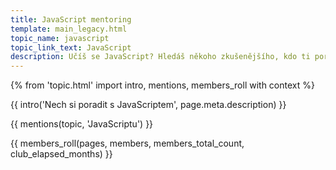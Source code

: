 ```yaml
---
title: JavaScript mentoring
template: main_legacy.html
topic_name: javascript
topic_link_text: JavaScript
description: Učíš se JavaScript? Hledáš někoho zkušenějšího, kdo ti poradí, když se zasekneš? Kdo ti ukáže správné postupy a nasměruje tě na kvalitní návody nebo kurzy?
---
```

{% from 'topic.html' import intro, mentions, members_roll with context %}

{{ intro('Nech si poradit s JavaScriptem', page.meta.description) }}

{{ mentions(topic, 'JavaScriptu') }}

{{ members_roll(pages, members, members_total_count, club_elapsed_months) }}
